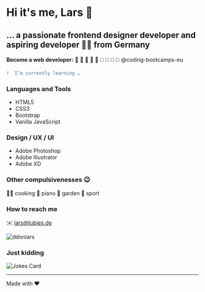 # Hi it's me, Lars 👋
## … a passionate frontend designer developer and aspiring developer :man_technologist: from Germany

**Become a web developer:** :white_square_button: :white_square_button: :white_square_button: :white_square_button: :white_square_button: :white_medium_square: :white_medium_square: :white_medium_square: :white_medium_square:
@coding-bootcamps-eu

```diff
!  I’m currently learning …
```

### Languages and Tools
- HTML5
- CSS3
- Bootstrap
- Vanilla JavaScript

### Design / UX / UI
- Adobe Photoshop
- Adobe Illustrator
- Adobe XD

### Other compulsivenesses :wink:
 
:man_cook: cooking
:musical_keyboard: piano
:seedling: garden
:badminton: sport

### How to reach me
:envelope: lars@tubies.de

<img src="https://komarev.com/ghpvc/?username=ddonlars&label=Profile%20views&color=0e75b6&style=flat" alt="ddonlars" />

### Just kidding

![Jokes Card](https://readme-jokes.vercel.app/api?hideBorder&theme=vue) 

---

Made with :hearts:
